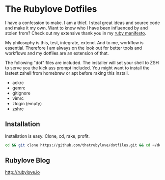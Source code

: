 # The Rubylove Dotfiles

I have a confession to make. I am a thief. I steal great ideas and source code and make it my own. Want to know who I have been influenced by and stolen from? Check out my extensive thank you in my [ruby manifesto](https://github.com/rubylove/ruby_programming_manifesto).

My philosophy is this, test, integrate, extend. And to me, workflow is essential. Therefore I am always on the look out for better tools and workflows and my dotfiles are an extension of that.

The following "dot" files are included. The installer will set your shell to ZSH to serve you the kick ass prompt included. You might want to install the lastest zshell from homebrew or apt before raking this install.

* ackrc
* gemrc
* gitignore
* vimrc
* zlogin (empty)
* zshrc


## Installation

Installation is easy. Clone, cd, rake, profit.

```sh
cd && git clone https://github.com/thatrubylove/dotfiles.git && cd ~/dotfiles && rake
```

## Rubylove Blog

http://rubylove.io

